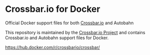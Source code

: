 # Crossbar.io for Docker

Official Docker support files for both [Crossbar.io](https://github.com/crossbario/crossbar) and Autobahn

This repository is maintained by the [Crossbar.io Project](http://crossbar.io) and contains Crossbar.io and Autobahn support files for Docker.

https://hub.docker.com/r/crossbario/crossbar/
